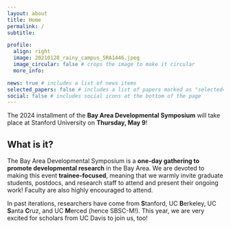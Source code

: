 ```yaml
---
layout: about
title: Home
permalink: /
subtitle: 

profile:
  align: right
  image: 20210128_rainy_campus_SRA1446.jpeg
  image_circular: false # crops the image to make it circular
  more_info: 

news: true # includes a list of news items
selected_papers: false # includes a list of papers marked as "selected={true}"
social: false # includes social icons at the bottom of the page
---
```


The 2024 installment of the <b>Bay Area Developmental Symposium</b> will take place at Stanford University on <b>Thursday, May 9</b>!

<h2>What is it?</h2>

The Bay Area Developmental Symposium is a <b>one-day gathering to promote developmental research</b> in the Bay Area. We are devoted to making this event <b>trainee-focused</b>, meaning that we warmly invite graduate students, postdocs, and research staff to attend and present their ongoing work! Faculty are also highly encouraged to attend.

In past iterations, researchers have come from <b>S</b>tanford, UC <b>B</b>erkeley, UC <b>S</b>anta <b>C</b>ruz, and UC <b>M</b>erced (hence SBSC-M!). This year, we are very excited for scholars from UC Davis to join us, too!